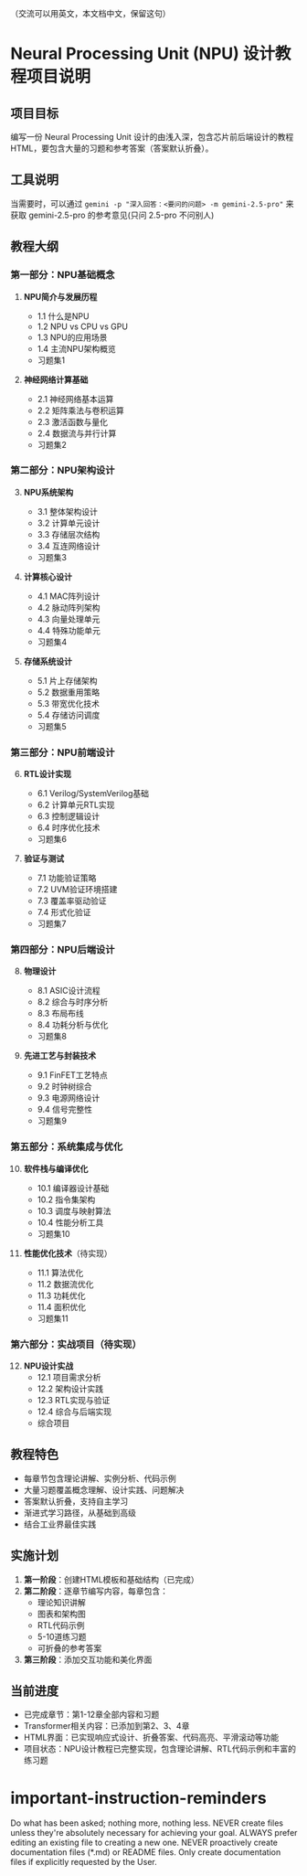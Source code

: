 （交流可以用英文，本文档中文，保留这句）

# Neural Processing Unit (NPU) 设计教程项目说明

## 项目目标
编写一份 Neural Processing Unit 设计的由浅入深，包含芯片前后端设计的教程HTML，要包含大量的习题和参考答案（答案默认折叠）。

## 工具说明
当需要时，可以通过 `gemini -p "深入回答：<要问的问题> -m gemini-2.5-pro"` 来获取 gemini-2.5-pro 的参考意见(只问 2.5-pro 不问别人)

## 教程大纲

### 第一部分：NPU基础概念
1. **NPU简介与发展历程**
   - 1.1 什么是NPU
   - 1.2 NPU vs CPU vs GPU
   - 1.3 NPU的应用场景
   - 1.4 主流NPU架构概览
   - 习题集1

2. **神经网络计算基础**
   - 2.1 神经网络基本运算
   - 2.2 矩阵乘法与卷积运算
   - 2.3 激活函数与量化
   - 2.4 数据流与并行计算
   - 习题集2

### 第二部分：NPU架构设计
3. **NPU系统架构**
   - 3.1 整体架构设计
   - 3.2 计算单元设计
   - 3.3 存储层次结构
   - 3.4 互连网络设计
   - 习题集3

4. **计算核心设计**
   - 4.1 MAC阵列设计
   - 4.2 脉动阵列架构
   - 4.3 向量处理单元
   - 4.4 特殊功能单元
   - 习题集4

5. **存储系统设计**
   - 5.1 片上存储架构
   - 5.2 数据重用策略
   - 5.3 带宽优化技术
   - 5.4 存储访问调度
   - 习题集5

### 第三部分：NPU前端设计
6. **RTL设计实现**
   - 6.1 Verilog/SystemVerilog基础
   - 6.2 计算单元RTL实现
   - 6.3 控制逻辑设计
   - 6.4 时序优化技术
   - 习题集6

7. **验证与测试**
   - 7.1 功能验证策略
   - 7.2 UVM验证环境搭建
   - 7.3 覆盖率驱动验证
   - 7.4 形式化验证
   - 习题集7

### 第四部分：NPU后端设计
8. **物理设计**
   - 8.1 ASIC设计流程
   - 8.2 综合与时序分析
   - 8.3 布局布线
   - 8.4 功耗分析与优化
   - 习题集8

9. **先进工艺与封装技术**
   - 9.1 FinFET工艺特点
   - 9.2 时钟树综合
   - 9.3 电源网络设计
   - 9.4 信号完整性
   - 习题集9

### 第五部分：系统集成与优化
10. **软件栈与编译优化**
    - 10.1 编译器设计基础
    - 10.2 指令集架构
    - 10.3 调度与映射算法
    - 10.4 性能分析工具
    - 习题集10

11. **性能优化技术**（待实现）
    - 11.1 算法优化
    - 11.2 数据流优化
    - 11.3 功耗优化
    - 11.4 面积优化
    - 习题集11

### 第六部分：实战项目（待实现）
12. **NPU设计实战**
    - 12.1 项目需求分析
    - 12.2 架构设计实践
    - 12.3 RTL实现与验证
    - 12.4 综合与后端实现
    - 综合项目

## 教程特色
- 每章节包含理论讲解、实例分析、代码示例
- 大量习题覆盖概念理解、设计实践、问题解决
- 答案默认折叠，支持自主学习
- 渐进式学习路径，从基础到高级
- 结合工业界最佳实践

## 实施计划
1. **第一阶段**：创建HTML模板和基础结构（已完成）
2. **第二阶段**：逐章节编写内容，每章包含：
   - 理论知识讲解
   - 图表和架构图
   - RTL代码示例
   - 5-10道练习题
   - 可折叠的参考答案
3. **第三阶段**：添加交互功能和美化界面

## 当前进度
- 已完成章节：第1-12章全部内容和习题
- Transformer相关内容：已添加到第2、3、4章
- HTML界面：已实现响应式设计、折叠答案、代码高亮、平滑滚动等功能
- 项目状态：NPU设计教程已完整实现，包含理论讲解、RTL代码示例和丰富的练习题

# important-instruction-reminders
Do what has been asked; nothing more, nothing less.
NEVER create files unless they're absolutely necessary for achieving your goal.
ALWAYS prefer editing an existing file to creating a new one.
NEVER proactively create documentation files (*.md) or README files. Only create documentation files if explicitly requested by the User.
